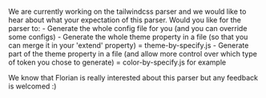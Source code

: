 We are currently working on the tailwindcss parser and we would like to hear about what your expectation of this parser.
Would you like for the parser to:
    - Generate the whole config file for you (and you can override some configs)
    - Generate the whole theme property in a file (so that you can merge it in your 'extend' property) = theme-by-specify.js
    - Generate part of the theme property in a file (and allow more control over which type of token you chose to generate) = color-by-specify.js for example

We know that Florian is really interested about this parser but any feedback is welcomed :)
